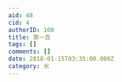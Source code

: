 ```yaml
---
aid: 48
cid: 4
authorID: 100
title: 第一百
tags: []
comments: []
date: 2018-01-15T03:35:00.000Z
category: 水
---
```



